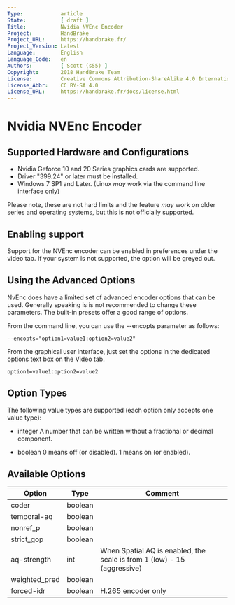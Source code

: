 ---Type:            articleState:           [ draft ]Title:           Nvidia NVEnc EncoderProject:         HandBrakeProject_URL:     https://handbrake.fr/Project_Version: LatestLanguage:        EnglishLanguage_Code:   enAuthors:         [ Scott (s55) ]Copyright:       2018 HandBrake TeamLicense:         Creative Commons Attribution-ShareAlike 4.0 InternationalLicense_Abbr:    CC BY-SA 4.0License_URL:     https://handbrake.fr/docs/license.html---Nvidia NVEnc Encoder==========================Supported Hardware and Configurations --------------- Nvidia Geforce 10 and 20 Series graphics cards are supported. - Driver "399.24" or later must be installed. - Windows 7 SP1 and Later. (Linux *may* work via the command line interface only)Please note, these are not hard limits and the feature *may* work on older series and operating systems, but this is not officially supported.Enabling support--------------Support for the NVEnc encoder can be enabled in preferences under the video tab. If your system is not supported, the option will be greyed out.Using the Advanced Options--------------NvEnc does have a limited set of advanced encoder options that can be used.  Generally speaking is is not recommended to change these parameters. The built-in presets offer a good range of options.From the command line, you can use the --encopts parameter as follows:    --encopts="option1=value1:option2=value2"From the graphical user interface, just set the options in the dedicated options text box on the Video tab.    option1=value1:option2=value2Option Types--------------The following value types are supported (each option only accepts one value type):- integer  A number that can be written without a fractional or decimal component.- boolean  0 means off (or disabled).  1 means on (or enabled).  Available Options--------------| Option           | Type        | Comment                                                                        ||------------------|-------------|------------------------------------------------------------------------------- || coder            | boolean     |                                                                                || temporal-aq      | boolean     |                                                                                || nonref_p         | boolean     |                                                                                || strict_gop       | boolean     |                                                                                || aq-strength      | int         | When Spatial AQ is enabled, the scale is from 1 (low) - 15 (aggressive)        || weighted_pred    | boolean     |                                                                                || forced-idr       | boolean     | H.265 encoder only                                                             |